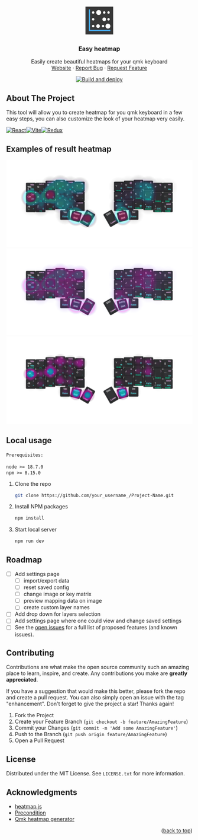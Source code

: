 <a name="readme-top"></a>

<br />
<div align="center">
  <a href="https://github.com/maslomeister/easyheatmap">
    <img src="images/logo.png" alt="Logo" width="80" height="80">
  </a>

  <h3 align="center">Easy heatmap</h3>

  <p align="center">
    Easily create beautiful heatmaps for your qmk keyboard
    <br />
    <a href="https://maslomeister.github.io/easyheatmap/">Website</a>
    ·
    <a href="https://github.com/maslomeister/easyheatmap/issues">Report Bug</a>
    ·
    <a href="https://github.com/maslomeister/easyheatmap/issues">Request Feature</a>
  </p>
  <p align="center">
    <a href="https://github.com/maslomeister/easyheatmap/actions/workflows/push.yaml">
      <img                          
         src="https://github.com/maslomeister/easyheatmap/actions/workflows/push.yaml/badge.svg"
         alt="Build and deploy"/>
    </a>
    
  </p>
</div>

<!-- ABOUT THE PROJECT -->

## About The Project

<!-- [![Product Name Screen Shot][product-screenshot]](https://example.com) -->

This tool will allow you to create heatmap for you qmk keyboard in a few easy steps, you can also customize the look of your heatmap very easily.

[![React][react.js]][react-url][![Vite][vite]][vite-url][![Redux][redux]][redux-url]

<!-- USAGE EXAMPLES -->

## Examples of result heatmap

![Example one][example1]
![Example two][example2]
![Example three][example3]

<!-- <p align="right">(<a href="#readme-top">back to top</a>)</p> -->

<!-- GETTING STARTED -->

## Local usage

```
Prerequisites:

node >= 18.7.0
npm >= 8.15.0
```

1. Clone the repo
   ```sh
   git clone https://github.com/your_username_/Project-Name.git
   ```
2. Install NPM packages
   ```sh
   npm install
   ```
3. Start local server
   ```js
   npm run dev
   ```

<!-- <p align="right">(<a href="#readme-top">back to top</a>)</p> -->

<!-- ROADMAP -->

## Roadmap

- [ ] Add settings page
  - [ ] import/export data
  - [ ] reset saved config
  - [ ] change image or key matrix
  - [ ] preview mapping data on image
  - [ ] create custom layer names
- [ ] Add drop down for layers selection
- [ ] Add settings page where one could view and change saved settings
- [ ] See the [open issues](https://github.com/maslomeister/easyheatmap/issues) for a full list of proposed features (and known issues).

<!-- <p align="right">(<a href="#readme-top">back to top</a>)</p> -->

<!-- CONTRIBUTING -->

## Contributing

Contributions are what make the open source community such an amazing place to learn, inspire, and create. Any contributions you make are **greatly appreciated**.

If you have a suggestion that would make this better, please fork the repo and create a pull request. You can also simply open an issue with the tag "enhancement".
Don't forget to give the project a star! Thanks again!

1. Fork the Project
2. Create your Feature Branch (`git checkout -b feature/AmazingFeature`)
3. Commit your Changes (`git commit -m 'Add some AmazingFeature'`)
4. Push to the Branch (`git push origin feature/AmazingFeature`)
5. Open a Pull Request

<!-- <p align="right">(<a href="#readme-top">back to top</a>)</p> -->

<!-- LICENSE -->

## License

Distributed under the MIT License. See `LICENSE.txt` for more information.

<!-- <p align="right">(<a href="#readme-top">back to top</a>)</p> -->

<!-- ACKNOWLEDGMENTS -->

## Acknowledgments

- [heatmap.js](https://www.patrick-wied.at/static/heatmapjs/)
- [Precondition](https://github.com/precondition/precondition.github.io)
- [Qmk heatmap generator](https://precondition.github.io/qmk-heatmap)

<p align="right">(<a href="#readme-top">back to top</a>)</p>

<!-- MARKDOWN LINKS & IMAGES -->

[example1]: https://github.com/maslomeister/easyheatmap/blob/master/images/examples/example1.png?raw=true
[example2]: https://github.com/maslomeister/easyheatmap/blob/master/images/examples/example2.png?raw=true
[example3]: https://github.com/maslomeister/easyheatmap/blob/master/images/examples/example3.png?raw=true
[license-shield]: https://img.shields.io/github/license/othneildrew/Best-README-Template.svg?style=for-the-badge
[license-url]: https://github.com/othneildrew/Best-README-Template/blob/master/LICENSE.txt
[linkedin-shield]: https://img.shields.io/badge/-LinkedIn-black.svg?style=for-the-badge&logo=linkedin&colorB=555
[linkedin-url]: https://linkedin.com/in/othneildrew
[product-screenshot]: images/screenshot.png
[redux]: https://img.shields.io/badge/Redux-593D88?style=for-the-badge&logo=redux&logoColor=white
[redux-url]: https://redux.js.org/
[vite]: https://img.shields.io/badge/vite-%23646CFF.svg?style=for-the-badge&logo=vite&logoColor=white
[vite-url]: https://vitejs.dev/
[react.js]: https://img.shields.io/badge/React-20232A?style=for-the-badge&logo=react&logoColor=61DAFB
[react-url]: https://reactjs.org/
